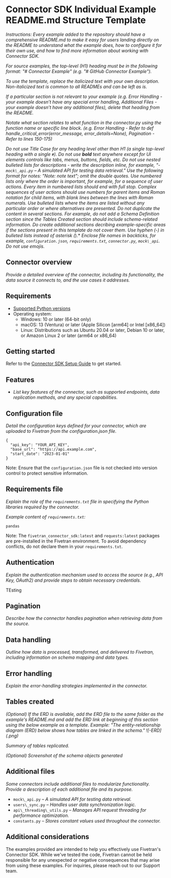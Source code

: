 # Connector SDK Individual Example README.md Structure Template

*Instructions: Every example added to the repository should have a comprehensive README.md to make it easy for users landing directly on the README to understand what the example does, how to configure it for their own use, and how to find more information about working with Connector SDK.*

*For source examples, the top-level (H1) heading must be in the following format: "# <source-name> Connector Example" (e.g. "# GitHub Connector Example").*

*To use the template, replace the italicized text with your own description. Non-italicized text is common to all READMEs and can be left as is.*

*If a particular section is not relevant to your example (e.g. Error Handling \- your example doesn’t have any special error handling, Additional Files \- your example doesn’t have any additional files), delete that heading from the README.*

*Notate what section relates to what function in the connector.py using the function name or specific line block. (e.g. Error Handling \- Refer to def handle_critical_error(error_message, error_details=None),  Pagination \- Refer to lines 150-175)*

*Do not use Title Case for any heading level other than H1 (a single top-level heading with a single `#`).*
*Do not use **bold** text anywhere except for UI elements controls like tabs, menus, buttons, fields, etc.*
*Do not use nested bulleted lists for descriptions - write the description inline, for example, "- `mock\_api.py` – A simulated API for testing data retrieval."*
*Use the following format for notes: "Note: note text"; omit the double quotes.*
*Use numbered lists only where the order is important, for example, for a sequence of user actions. Every item in numbered lists should end with full stop.*
*Complex sequences of user actions should use numbers for parent items and Roman notation for child items, with blank lines between the lines with Roman numerals.*
*Use bulleted lists where the items are listed without any particular order or where alternatives are presented.*
*Do not duplicate the content in several sections. For example, do not add a Schema Definition section since the Tables Created section should include schema-related information.*
*Do create additional sections decribing example-specific areas if the sections present in this template do not cover them.*
*Use hyphen (-) in bulleted lists instead of asterisk (*).*
*Enclose file names in backticks, for example, `configuration.json`, `requirements.txt`, `connector.py`, `mock\_api`.*
*Do not use emojis.*



## Connector overview
*Provide a detailed overview of the connector, including its functionality, the data source it connects to, and the use cases it addresses.*


## Requirements
- [Supported Python versions](https://github.com/fivetran/fivetran_connector_sdk/blob/main/README.md#requirements)   
- Operating system:
  - Windows: 10 or later (64-bit only)
  - macOS: 13 (Ventura) or later (Apple Silicon [arm64] or Intel [x86_64])
  - Linux: Distributions such as Ubuntu 20.04 or later, Debian 10 or later, or Amazon Linux 2 or later (arm64 or x86_64)

## Getting started
Refer to the [Connector SDK Setup Guide](https://fivetran.com/docs/connectors/connector-sdk/setup-guide) to get started.


## Features
- *List key features of the connector, such as supported endpoints, data replication methods, and any special capabilities.*


## Configuration file
*Detail the configuration keys defined for your connector, which are uploaded to Fivetran from the configuration.json file.* 

```
{
  "api_key": "YOUR_API_KEY",
  "base_url": "https://api.example.com",
  "start_date": "2023-01-01"
}
```

Note: Ensure that the `configuration.json` file is not checked into version control to protect sensitive information.


## Requirements file
*Explain the role of the `requirements.txt` file in specifying the Python libraries required by the connector.*

*Example content of `requirements.txt`:*

```
pandas
```

Note: The `fivetran_connector_sdk:latest` and `requests:latest` packages are pre-installed in the Fivetran environment. To avoid dependency conflicts, do not declare them in your `requirements.txt`.


## Authentication
*Explain the authentication mechanism used to access the source (e.g., API Key, OAuth2) and provide steps to obtain necessary credentials.*

TEsting
## Pagination
*Describe how the connector handles pagination when retrieving data from the source.*


## Data handling
*Outline how data is processed, transformed, and delivered to Fivetran, including information on schema mapping and data types.*


## Error handling
*Explain the error-handling strategies implemented in the connector.*



## Tables created

*(Optional) If the ERD is available, add the ERD file to the same folder as the example's README.md and add the ERD link at beginning of this section using the below example as a template.* 
*Example: "The entity-relationship diagram (ERD) below shows how tables are linked in the <source-name> schema."*
*![<source-name>-ERD](<source-name-ERD>.png)*

*Summary of tables replicated.*

*(Optional) Screenshot of the schema objects generated*


## Additional files
*Some connectors include additional files to modularize functionality. Provide a description of each additional file and its purpose.*

- `mock\_api.py` – *A simulated API for testing data retrieval.*  
- `users\_sync.py` – *Handles user data synchronization logic.*  
- `api\_threading\_utils.py` – *Manages API request threading for performance optimization.*  
- `constants.py` – *Stores constant values used throughout the connector.*


## Additional considerations
The examples provided are intended to help you effectively use Fivetran's Connector SDK. While we've tested the code, Fivetran cannot be held responsible for any unexpected or negative consequences that may arise from using these examples. For inquiries, please reach out to our Support team.
